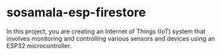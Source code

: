 # sosamala-esp-firestore
In this project, you are creating an Internet of Things (IoT) system that involves monitoring and controlling various sensors and devices using an ESP32 microcontroller. 
